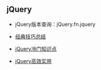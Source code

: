 ## jQuery

* jQuery版本查询：jQuery.fn.jquery

* [经典技巧总结](classic)

* [jQuery冷门知识点](infrequent)

* [jQuery高效实用](performance)